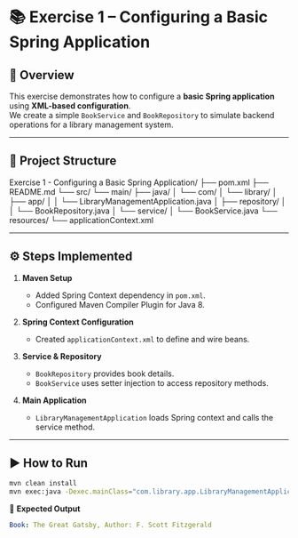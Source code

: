 # 📚 Exercise 1 – Configuring a Basic Spring Application

## 📝 Overview
This exercise demonstrates how to configure a **basic Spring application** using **XML-based configuration**.  
We create a simple `BookService` and `BookRepository` to simulate backend operations for a library management system.

---

## 📂 Project Structure
Exercise 1 - Configuring a Basic Spring Application/
├── pom.xml
├── README.md
└── src/
    └── main/
        ├── java/
        │   └── com/
        │       └── library/
        │           ├── app/
        │           │   └── LibraryManagementApplication.java
        │           ├── repository/
        │           │   └── BookRepository.java
        │           └── service/
        │               └── BookService.java
        └── resources/
            └── applicationContext.xml

---

## ⚙️ Steps Implemented
1. **Maven Setup**
   - Added Spring Context dependency in `pom.xml`.
   - Configured Maven Compiler Plugin for Java 8.

2. **Spring Context Configuration**
   - Created `applicationContext.xml` to define and wire beans.

3. **Service & Repository**
   - `BookRepository` provides book details.
   - `BookService` uses setter injection to access repository methods.

4. **Main Application**
   - `LibraryManagementApplication` loads Spring context and calls the service method.

---

## ▶️ How to Run
```bash
mvn clean install
mvn exec:java -Dexec.mainClass="com.library.app.LibraryManagementApplication"
```
📌 **Expected Output**
```yaml
Book: The Great Gatsby, Author: F. Scott Fitzgerald
```
